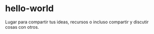 # hello-world
Lugar para compartir tus ideas, recursos o incluso compartir y discutir cosas con otros.
